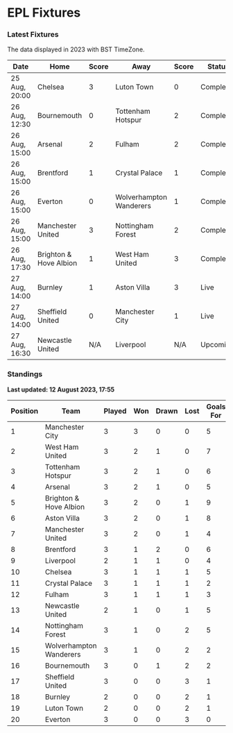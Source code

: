 # EPL Fixtures

### Latest Fixtures

The data displayed in 2023 with BST TimeZone.

<!-- START_TABLE -->
| Date | Home | Score | Away | Score | Status |
|-------------|--------|--------------|--------|--------------|--------|
| 25 Aug, 20:00 | Chelsea | 3 | Luton Town | 0 | Completed |
| 26 Aug, 12:30 | Bournemouth | 0 | Tottenham Hotspur | 2 | Completed |
| 26 Aug, 15:00 | Arsenal | 2 | Fulham | 2 | Completed |
| 26 Aug, 15:00 | Brentford | 1 | Crystal Palace | 1 | Completed |
| 26 Aug, 15:00 | Everton | 0 | Wolverhampton Wanderers | 1 | Completed |
| 26 Aug, 15:00 | Manchester United | 3 | Nottingham Forest | 2 | Completed |
| 26 Aug, 17:30 | Brighton & Hove Albion | 1 | West Ham United | 3 | Completed |
| 27 Aug, 14:00 | Burnley | 1 | Aston Villa | 3 | Live |
| 27 Aug, 14:00 | Sheffield United | 0 | Manchester City | 1 | Live |
| 27 Aug, 16:30 | Newcastle United | N/A | Liverpool | N/A | Upcoming |
<!-- END_TABLE -->

### Standings

**Last updated: 12 August 2023, 17:55**

<!-- START_STANDINGS -->
| Position | Team | Played | Won | Drawn | Lost | Goals For | Goals Against | Goal Difference | Points |
|----------|------|--------|-----|-------|------|-----------|---------------|-----------------|--------|
| 1 | Manchester City | 3 | 3 | 0 | 0 | 5 | 0 | 5 | 9 |
| 2 | West Ham United | 3 | 2 | 1 | 0 | 7 | 3 | 4 | 7 |
| 3 | Tottenham Hotspur | 3 | 2 | 1 | 0 | 6 | 2 | 4 | 7 |
| 4 | Arsenal | 3 | 2 | 1 | 0 | 5 | 3 | 2 | 7 |
| 5 | Brighton & Hove Albion | 3 | 2 | 0 | 1 | 9 | 5 | 4 | 6 |
| 6 | Aston Villa | 3 | 2 | 0 | 1 | 8 | 6 | 2 | 6 |
| 7 | Manchester United | 3 | 2 | 0 | 1 | 4 | 4 | 0 | 6 |
| 8 | Brentford | 3 | 1 | 2 | 0 | 6 | 3 | 3 | 5 |
| 9 | Liverpool | 2 | 1 | 1 | 0 | 4 | 2 | 2 | 4 |
| 10 | Chelsea | 3 | 1 | 1 | 1 | 5 | 4 | 1 | 4 |
| 11 | Crystal Palace | 3 | 1 | 1 | 1 | 2 | 2 | 0 | 4 |
| 12 | Fulham | 3 | 1 | 1 | 1 | 3 | 5 | -2 | 4 |
| 13 | Newcastle United | 2 | 1 | 0 | 1 | 5 | 2 | 3 | 3 |
| 14 | Nottingham Forest | 3 | 1 | 0 | 2 | 5 | 6 | -1 | 3 |
| 15 | Wolverhampton Wanderers | 3 | 1 | 0 | 2 | 2 | 5 | -3 | 3 |
| 16 | Bournemouth | 3 | 0 | 1 | 2 | 2 | 6 | -4 | 1 |
| 17 | Sheffield United | 3 | 0 | 0 | 3 | 1 | 4 | -3 | 0 |
| 18 | Burnley | 2 | 0 | 0 | 2 | 1 | 6 | -5 | 0 |
| 19 | Luton Town | 2 | 0 | 0 | 2 | 1 | 7 | -6 | 0 |
| 20 | Everton | 3 | 0 | 0 | 3 | 0 | 6 | -6 | 0 |
<!-- END_STANDINGS -->

